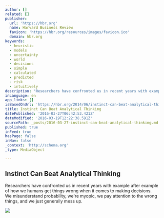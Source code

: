 ```yaml
---
author: []
related: []
publisher:
  url: 'https://hbr.org'
  name: Harvard Business Review
  favicon: 'https://hbr.org/resources/images/favicon.ico'
  domain: hbr.org
keywords:
  - heuristic
  - models
  - uncertainty
  - world
  - decisions
  - simple
  - calculated
  - predicted
  - risk
  - intuitively
description: "Researchers have confronted us in recent years with example after example of how we humans get things wrong when it comes to making decisions. We misunderstand probability, we're myopic, we pay attention to the wrong things, and we just generally mess up."
inLanguage: en
app_links: []
isBasedOnUrl: 'https://hbr.org/2014/06/instinct-can-beat-analytical-thinking'
title: Instinct Can Beat Analytical Thinking
datePublished: '2016-03-27T06:42:53.421Z'
dateModified: '2016-03-19T12:22:38.591Z'
sourcePath: _posts/2016-03-27-instinct-can-beat-analytical-thinking.md
published: true
inFeed: true
hasPage: false
inNav: false
_context: 'http://schema.org'
_type: MediaObject

---
```

<article style=""><h1>Instinct Can Beat Analytical Thinking</h1><p>Researchers have confronted us in recent years with example after example of how we humans get things wrong when it comes to making decisions. We misunderstand probability, we're myopic, we pay attention to the wrong things, and we just generally mess up.</p><img src="https://hbr.org/resources/images/article_assets/2014/06/20140623_3.jpg" /></article>